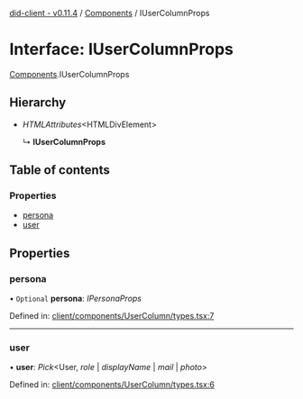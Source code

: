 [did-client - v0.11.4](../README.md) / [Components](../modules/components.md) / IUserColumnProps

# Interface: IUserColumnProps

[Components](../modules/components.md).IUserColumnProps

## Hierarchy

* *HTMLAttributes*<HTMLDivElement\>

  ↳ **IUserColumnProps**

## Table of contents

### Properties

- [persona](components.iusercolumnprops.md#persona)
- [user](components.iusercolumnprops.md#user)

## Properties

### persona

• `Optional` **persona**: *IPersonaProps*

Defined in: [client/components/UserColumn/types.tsx:7](https://github.com/Puzzlepart/did/blob/dev/client/components/UserColumn/types.tsx#L7)

___

### user

• **user**: *Pick*<User, *role* \| *displayName* \| *mail* \| *photo*\>

Defined in: [client/components/UserColumn/types.tsx:6](https://github.com/Puzzlepart/did/blob/dev/client/components/UserColumn/types.tsx#L6)
